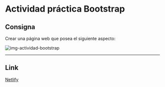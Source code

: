 # Actividad práctica Bootstrap
## Consigna 

Crear una página web que posea el siguiente aspecto:

![img-actividad-bootstrap](https://user-images.githubusercontent.com/83665120/200367418-f1631a7f-a41f-4590-9b7a-9ae9e5ac2ac1.png)

---
## Link

[Netlify](https://actividad-bootstrap-davaloslm.netlify.app/)
